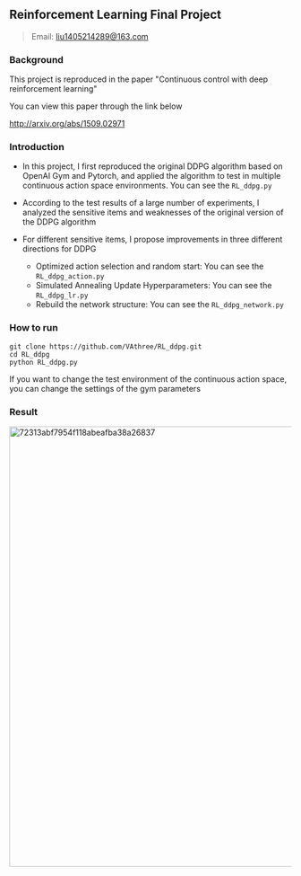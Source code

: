 ## Reinforcement Learning Final Project

>Email: liu1405214289@163.com

### Background
This project is reproduced in the paper "Continuous control with deep reinforcement learning"

You can view this paper through the link below

http://arxiv.org/abs/1509.02971

### Introduction

- In this project, I first reproduced the original DDPG algorithm based on OpenAI Gym and Pytorch, and applied the algorithm to test in multiple continuous action space environments. You can see the `RL_ddpg.py`

- According to the test results of a large number of experiments, I analyzed the sensitive items and weaknesses of the original version of the DDPG algorithm

- For different sensitive items, I propose improvements in three different directions for DDPG
  -   Optimized action selection and random start: You can see the `RL_ddpg_action.py`
  -   Simulated Annealing Update Hyperparameters: You can see the `RL_ddpg_lr.py`
  -   Rebuild the network structure: You can see the `RL_ddpg_network.py`

### How to run

```
git clone https://github.com/VAthree/RL_ddpg.git
cd RL_ddpg
python RL_ddpg.py
```
If you want to change the test environment of the continuous action space, you can change the settings of the gym parameters

### Result

<img width="784" alt="72313abf7954f118abeafba38a26837" src="https://user-images.githubusercontent.com/56064364/150277589-612aaa11-8e91-4fd2-9ed9-cc870e823c79.png">

